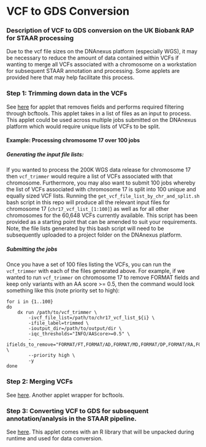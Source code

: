 # VCF to GDS Conversion
### Description of VCF to GDS conversion on the UK Biobank RAP for STAAR processing

Due to the vcf file sizes on the DNAnexus platform (especially WGS), it may be necessary to reduce the amount of data contained within VCFs if wanting to merge all VCFs associated with a chromosome on a workstation for subsequent STAAR annotation and processing. Some applets are provided here that may help facilitate this process.

### Step 1: Trimming down data in the VCFs
See [here](https://github.com/drarwood/vcf_trimmer) for applet that removes fields and performs required filtering through bcftools.
This applet takes in a list of files as an input to process. This applet could be used across multiple jobs submitted on the DNAnexus platform which would require unique lists of VCFs to be split. 
#### Example: Processing chromosome 17 over 100 jobs
##### Generating the input file lists:
If you wanted to process the 200K WGS data release for chromosome 17 then `vcf_trimmer` would require a list of VCFs associated with that chromosome. 
Furthermore, you may also want to submit 100 jobs whereby the list of VCFs associated with chromosome 17 is split into 100 unique and equally sized VCF lists.
Running the `get_vcf_file_list_by_chr_and_split.sh` bash script in this repo will produce all the relevant input files for chromosome 17 (`chr17_vcf_list_[1:100]`)
as well as for all other chromosomes for the 60,648 VCFs currently available.
This script has been provided as a starting point that can be amended to suit your requirements.
Note, the file lists generated by this bash script will need to be subsequently uploaded to a project folder on the DNAnexus platform.
##### Submitting the jobs
Once you have a set of 100 files listing the VCFs, you can run the `vcf_trimmer` with each of the files generated above. 
For example, if we wanted to run `vcf_trimmer` on chromosome 17 to remove FORMAT fields and keep only variants with an AA score >= 0.5, then the command would look something like this (note priority set to high):

```
for i in {1..100}
do
    dx run /path/to/vcf_trimmer \
        -ivcf_file_list=/path/to/chr17_vcf_list_${i} \
        -ifile_label=trimmed \
        -ioutput_dir=/path/to/output/dir \
        -iqc_thresholds="INFO/AAScore>=0.5" \
        -ifields_to_remove="FORMAT/FT,FORMAT/AD,FORMAT/MD,FORMAT/DP,FORMAT/RA,FORMAT/PP,FORMAT/GQ,FORMAT/PL" \
        --priority high \
        -y
done
```

### Step 2: Merging VCFs
See [here](https://github.com/drarwood/vcf_merger). Another applet wrapper for bcftools.

### Step 3: Converting VCF to GDS for subsequent annotation/analysis in the STAAR pipeline.
See [here](https://github.com/drarwood/vcf2gds). This applet comes with an R library that will be unpacked during runtime and used for data conversion.
